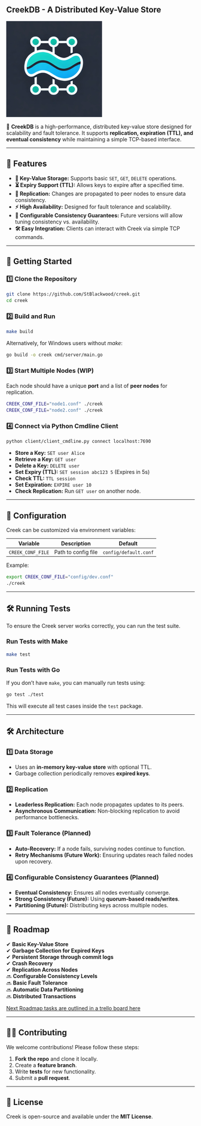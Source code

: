 ## **CreekDB - A Distributed Key-Value Store**
![Creek Logo](assets/creek_logo_med.png)

🚀 **CreekDB** is a high-performance, distributed key-value store designed for scalability and fault tolerance. It supports **replication, expiration (TTL), and eventual consistency** while maintaining a simple TCP-based interface.

---

## **🌟 Features**
- **🔑 Key-Value Storage:** Supports basic `SET`, `GET`, `DELETE` operations.
- **⏳ Expiry Support (TTL):** Allows keys to expire after a specified time.
- **📡 Replication:** Changes are propagated to peer nodes to ensure data consistency.
- **⚡ High Availability:** Designed for fault tolerance and scalability.
- **📜 Configurable Consistency Guarantees:** Future versions will allow tuning consistency vs. availability.
- **🛠️ Easy Integration:** Clients can interact with Creek via simple TCP commands.

---

## **🚀 Getting Started**

### **1️⃣ Clone the Repository**
```sh
git clone https://github.com/StBlackwood/creek.git
cd creek
```

### **2️⃣ Build and Run**
```sh
make build
```
Alternatively, for Windows users without _make_:

```sh
go build -o creek cmd/server/main.go
```

### **3️⃣ Start Multiple Nodes (WIP)**
Each node should have a unique **port** and a list of **peer nodes** for replication.

```sh
CREEK_CONF_FILE="node1.conf" ./creek
CREEK_CONF_FILE="node2.conf" ./creek
```

### **4️⃣ Connect via Python Cmdline Client**
```sh
python client/client_cmdline.py connect localhost:7690
```
- **Store a Key:** `SET user Alice`
- **Retrieve a Key:** `GET user`
- **Delete a Key:** `DELETE user`
- **Set Expiry (TTL):** `SET session abc123 5` (Expires in 5s)
- **Check TTL:** `TTL session`
- **Set Expiration:** `EXPIRE user 10`
- **Check Replication:** Run `GET user` on another node.

---

## **🔧 Configuration**
Creek can be customized via environment variables:

| **Variable**     | **Description**     | **Default**           |
|-----------------|---------------------|-----------------------|
| `CREEK_CONF_FILE` | Path to config file | `config/default.conf` |


Example:
```sh
export CREEK_CONF_FILE="config/dev.conf"
./creek
```

---

## **🛠️ Running Tests**
To ensure the Creek server works correctly, you can run the test suite.

### **Run Tests with Make**
```sh
make test
```

### **Run Tests with Go**
If you don’t have `make`, you can manually run tests using:
```sh
go test ./test
```

This will execute all test cases inside the `test` package.

---

## **🛠️ Architecture**
### **1️⃣ Data Storage**
- Uses an **in-memory key-value store** with optional TTL.
- Garbage collection periodically removes **expired keys**.

### **2️⃣ Replication**
- **Leaderless Replication:** Each node propagates updates to its peers.
- **Asynchronous Communication:** Non-blocking replication to avoid performance bottlenecks.

### **3️⃣ Fault Tolerance (Planned)**
- **Auto-Recovery:** If a node fails, surviving nodes continue to function.
- **Retry Mechanisms (Future Work):** Ensuring updates reach failed nodes upon recovery.

### **4️⃣ Configurable Consistency Guarantees (Planned)**
- **Eventual Consistency:** Ensures all nodes eventually converge.
- **Strong Consistency (Future):** Using **quorum-based reads/writes**.
- **Partitioning (Future):** Distributing keys across multiple nodes.

---

## **📌 Roadmap**
✔ **Basic Key-Value Store**  
✔ **Garbage Collection for Expired Keys**  
✔ **Persistent Storage through commit logs**  
✔ **Crash Recovery**  
✔ **Replication Across Nodes**  
🔜 **Configurable Consistency Levels**  
🔜 **Basic Fault Tolerance**  
🔜 **Automatic Data Partitioning**  
🔜 **Distributed Transactions**

[Next Roadmap tasks are outlined in a trello board here](https://trello.com/b/p2PbyoZV)

---

## **👨‍💻 Contributing**
We welcome contributions! Please follow these steps:
1. **Fork the repo** and clone it locally.
2. Create a **feature branch**.
3. Write **tests** for new functionality.
4. Submit a **pull request**.

---

## **📜 License**
Creek is open-source and available under the **MIT License**.
